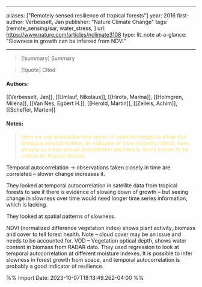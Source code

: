   
---
aliases: ["Remotely sensed resilience of tropical forests"] 
year: 2016 
first-author: Verbesselt, Jan
publisher: "Nature Climate Change" 
tags:[remote_sensing/sar, water_stress, ]
url: https://www.nature.com/articles/nclimate3108 
type: lit_note
at-a-glance: "Slowness in growth can be inferred from NDVI"

--- 

>[!summary] Summary

>[!quote] Cited

 
#### Authors:
[[Verbesselt, Jan]], [[Umlauf, Nikolaus]], [[Hirota, Marina]], [[Holmgren, Milena]], [[Van Nes, Egbert H.]], [[Herold, Martin]], [[Zeileis, Achim]], [[Scheffer, Marten]]
#### Notes:


 > <span style="color: #F9E076">Here we use worldwide time series of satellite images to show that temporal autocorrelation, an indicator of slow recovery rates5, rises steeply as mean annual precipitation declines to levels known to be critical for tropical forests.</span>

 
Temporal autocorrelation -> observations taken closely in time are correlated – slower change increases it. 

They looked at temporal autocorrelation in satellite data from tropical forests to see if there is evidence of slowing down of growth – but seeing change in slowness over time would need longer time series information, which is lacking.

They looked at spatial patterns of slowness.

NDVI (normalized difference vegetation index) shows plant activity, biomass and cover to tell forest health. Note – cloud cover may be an issue and needs to be accounted for. VOD – Vegetation optical depth, shows water content in biomass from RADAR data. They used regression to look at temporal autocorrelation at different moisture indexes. It is possible to infer slowness in forest growth from space, and temporal autocorrelation is probably a good indicator of resilience.

%% Import Date: 2023-10-07T18:13:49.262-04:00 %%
